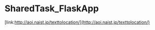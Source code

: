 # SharedTask_FlaskApp
[link:http://aoi.naist.jp/texttolocation/](http://aoi.naist.jp/texttolocation/)
